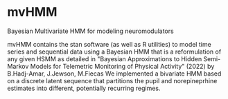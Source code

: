 # mvHMM
Bayesian Multivariate HMM for modeling neuromodulators

mvHMM contains the stan software (as well as R utilities) to model time series and sequential data using a Bayesian HMM that is a reformulation of any given HSMM as detailed in "Bayesian Approximations to Hidden Semi-Markov Models for Telemetric Monitoring of Physical Activity" (2022) by B.Hadj-Amar, J.Jewson, M.Fiecas
We implemented a bivariate HMM based on a discrete latent sequence that partitions the pupil and norepineprhine estimates into different, potentially recurring regimes.
